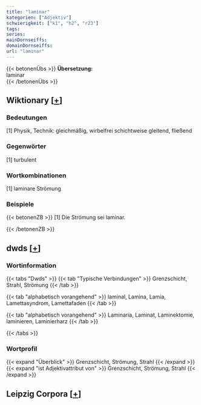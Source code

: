 ```yaml
---
title: "laminar"
kategorien: ["Adjektiv"]
schwierigkeit: ["k1", "h2", "r23"]
tags:
series:
mainDornseiffs:
domainDornseiffs:
url: "laminar"
---
```


{{< betonenÜbs >}}
**Übersetzung:**  
laminar  
{{< /betonenÜbs >}}

## Wiktionary [[+](https://de.wiktionary.org/wiki/laminar)]

### Bedeutungen
[1] Physik, Technik: gleichmäßig, wirbelfrei schichtweise gleitend, fließend  

### Gegenwörter
[1] turbulent  

### Wortkombinationen
[1] laminare Strömung  

### Beispiele
{{< betonenZB >}}
[1] Die Strömung sei laminar.  

{{< /betonenZB >}}


## dwds [[+](https://www.dwds.de/wb/laminar)]

### Wortinformation
{{< tabs "Dwds" >}}
{{< tab "Typische Verbindungen" >}}
Grenzschicht, Strahl, Strömung
{{< /tab >}}

{{< tab "alphabetisch vorangehend" >}}
laminal, Lamina, Lamia, Lamettasyndrom, Lamettafaden
{{< /tab >}}

{{< tab "alphabetisch vorangehend" >}}
Laminaria, Laminat, Laminektomie, laminieren, Laminierharz
{{< /tab >}}

{{< /tabs >}}

### Wortprofil
{{< expand "Überblick" >}} Grenzschicht, Strömung, Strahl {{< /expand >}}
{{< expand "ist Adjektivattribut von" >}} Grenzschicht, Strömung, Strahl {{< /expand >}}

## Leipzig Corpora [[+](https://corpora.uni-leipzig.de/en/res?word=laminar&corpusId=deu_newscrawl-public_2018)]

